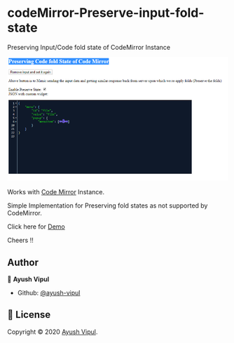 # codeMirror-Preserve-input-fold-state

Preserving Input/Code fold state of CodeMirror Instance

![Hello World](https://raw.githubusercontent.com/ayush-vipul/codeMirror-Preserve-input-fold-state/master/Capture.PNG)


Works with [Code Mirror](https://codemirror.net/) Instance.

Simple Implementation for Preserving fold states as not supported by CodeMirror.

 Click here for [Demo](https://ayush-vipul.github.io/codeMirror-Preserve-input-fold-state/main.html)

Cheers !!


## Author

👤 **Ayush Vipul**

- Github: [@ayush-vipul](https://github.com/ayush-vipul)
  
   
   
   

## 📝 License

Copyright © 2020 [Ayush Vipul](https://github.com/ayush-vipul).<br />







